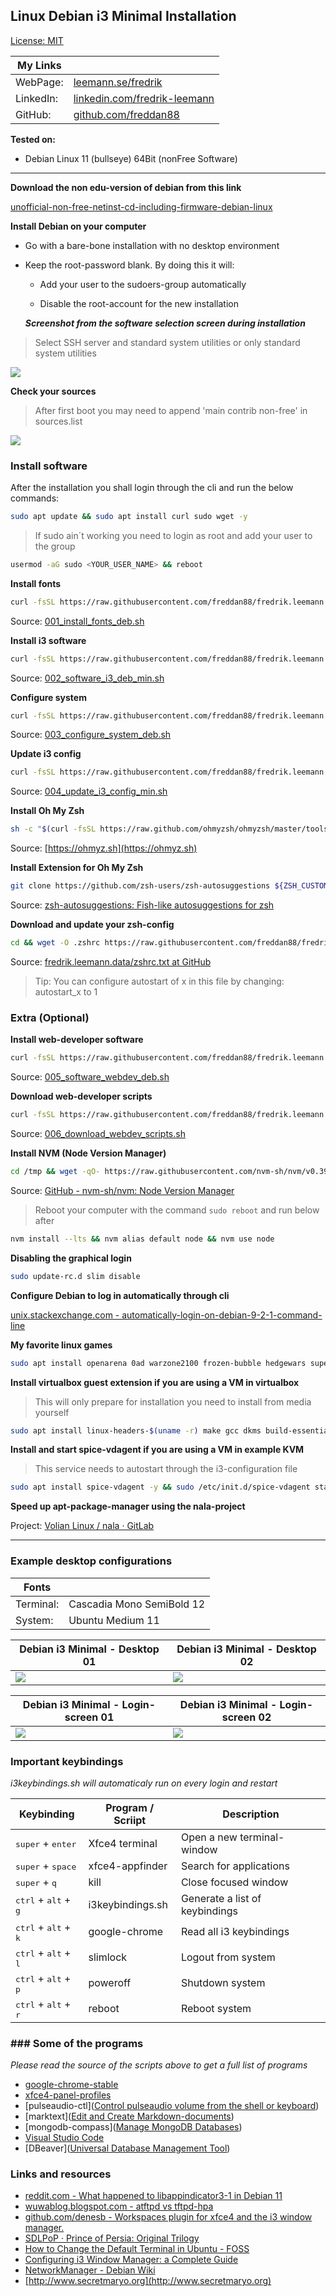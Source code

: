 ## Linux Debian i3 Minimal Installation

[License: MIT](https://choosealicense.com/licenses/mit)

| My Links  |                                                                                      |
| --------- | ------------------------------------------------------------------------------------ |
| WebPage:  | [leemann.se/fredrik](http://www.leemann.se/fredrik)                                  |
| LinkedIn: | [linkedin.com/fredrik-leemann](https://se.linkedin.com/in/fredrik-leemann-821b19110) |
| GitHub:   | [github.com/freddan88](https://github.com/freddan88)                                 |

**Tested on:**

- Debian Linux 11 (bullseye) 64Bit (nonFree Software)

---

**Download the non edu-version of debian from this link**

[unofficial-non-free-netinst-cd-including-firmware-debian-linux](https://cdimage.debian.org/cdimage/unofficial/non-free/cd-including-firmware/current/amd64/iso-cd/)

**Install Debian on your computer**

- Go with a bare-bone installation with no desktop environment

- Keep the root-password blank. By doing this it will:

  - Add your user to the sudoers-group automatically

  - Disable the root-account for the new installation

  **_Screenshot from the software selection screen during installation_**

> Select SSH server and standard system utilities or only standard system utilities

![](images/i3-debian-minimal-software-selection-screen.png)

**Check your sources**

> After first boot you may need to append 'main contrib non-free' in sources.list

![](images/i3-debian-minimal-apt-sources.png)

### Install software

After the installation you shall login through the cli and run the below commands:

```bash
sudo apt update && sudo apt install curl sudo wget -y
```

> If sudo ain´t working you need to login as root and add your user to the group

```bash
usermod -aG sudo <YOUR_USER_NAME> && reboot
```

**Install fonts**

```bash
curl -fsSL https://raw.githubusercontent.com/freddan88/fredrik.leemann.data/main/linux/scripts/i3-debian-minimal-install/001_install_fonts_deb.sh | sudo sh
```

Source: [001_install_fonts_deb.sh](https://github.com/freddan88/fredrik.leemann.data/blob/main/linux/scripts/i3-debian-minimal-install/001_install_fonts_deb.sh)

**Install i3 software**

```bash
curl -fsSL https://raw.githubusercontent.com/freddan88/fredrik.leemann.data/main/linux/scripts/i3-debian-minimal-install/002_software_i3_deb_min.sh | sudo sh
```

Source: [002_software_i3_deb_min.sh](https://github.com/freddan88/fredrik.leemann.data/blob/main/linux/scripts/i3-debian-minimal-install/002_software_i3_deb_min.sh)

**Configure system**

```bash
curl -fsSL https://raw.githubusercontent.com/freddan88/fredrik.leemann.data/main/linux/scripts/i3-debian-minimal-install/003_configure_system_deb.sh | sudo sh
```

Source: [003_configure_system_deb.sh](https://github.com/freddan88/fredrik.leemann.data/blob/main/linux/scripts/i3-debian-minimal-install/003_configure_system_deb.sh)

**Update i3 config**

```bash
curl -fsSL https://raw.githubusercontent.com/freddan88/fredrik.leemann.data/main/linux/scripts/i3-debian-minimal-install/004_update_i3_config_min.sh | sh
```

Source: [004_update_i3_config_min.sh](https://github.com/freddan88/fredrik.leemann.data/blob/main/linux/scripts/i3-debian-minimal-install/004_update_i3_config_min.sh)

**Install Oh My Zsh**

```bash
sh -c "$(curl -fsSL https://raw.github.com/ohmyzsh/ohmyzsh/master/tools/install.sh)"
```

Source: [https://ohmyz.sh](https://ohmyz.sh)

**Install Extension for Oh My Zsh**

```bash
git clone https://github.com/zsh-users/zsh-autosuggestions ${ZSH_CUSTOM:-~/.oh-my-zsh/custom}/plugins/zsh-autosuggestions
```

Source: [zsh-autosuggestions: Fish-like autosuggestions for zsh](https://github.com/zsh-users/zsh-autosuggestions)

**Download and update your zsh-config**

```bash
cd && wget -O .zshrc https://raw.githubusercontent.com/freddan88/fredrik.leemann.data/main/linux/configurations/shells/zshrc
```

Source: [fredrik.leemann.data/zshrc.txt at GitHub](https://github.com/freddan88/fredrik.leemann.data/blob/main/linux/configurations/shells/zshrc.txt)

> Tip: You can configure autostart of x in this file by changing: autostart_x to 1

### Extra (Optional)

**Install web-developer software**

```bash
curl -fsSL https://raw.githubusercontent.com/freddan88/fredrik.leemann.data/main/linux/scripts/i3-debian-minimal-install/005_software_webdev_deb.sh | sudo sh
```

Source: [005_software_webdev_deb.sh](https://github.com/freddan88/fredrik.leemann.data/blob/main/linux/scripts/i3-debian-minimal-install/005_software_webdev_deb.sh)

**Download web-developer scripts**

```bash
curl -fsSL https://raw.githubusercontent.com/freddan88/fredrik.leemann.data/main/linux/scripts/i3-debian-minimal-install/006_download_webdev_scripts.sh | sudo sh
```

Source: [006_download_webdev_scripts.sh](https://github.com/freddan88/fredrik.leemann.data/blob/main/linux/scripts/i3-debian-minimal-install/006_download_webdev_scripts.sh)

**Install NVM (Node Version Manager)**

```bash
cd /tmp && wget -qO- https://raw.githubusercontent.com/nvm-sh/nvm/v0.39.1/install.sh | bash
```

Source: [GitHub - nvm-sh/nvm: Node Version Manager](https://github.com/nvm-sh/nvm)

> Reboot your computer with the command `sudo reboot` and run below after

```bash
nvm install --lts && nvm alias default node && nvm use node
```

**Disabling the graphical login**

```bash
sudo update-rc.d slim disable
```

**Configure Debian to log in automatically through cli**

[unix.stackexchange.com - automatically-login-on-debian-9-2-1-command-line](https://unix.stackexchange.com/questions/401759/automatically-login-on-debian-9-2-1-command-line)

**My favorite linux games**

```bash
sudo apt install openarena 0ad warzone2100 frozen-bubble hedgewars supertux supertuxkart quadrapassel xmoto pinball pinball-table-gnu pinball-table-hurd gnome-nibbles teeworlds -y
```

**Install virtualbox guest extension if you are using a VM in virtualbox**

> This will only prepare for installation you need to install from media yourself

```bash
sudo apt install linux-headers-$(uname -r) make gcc dkms build-essential -y
```

**Install and start spice-vdagent if you are using a VM in example KVM**

> This service needs to autostart through the i3-configuration file

```bash
sudo apt install spice-vdagent -y && sudo /etc/init.d/spice-vdagent start
```

**Speed up apt-package-manager using the nala-project**

Project: [Volian Linux / nala · GitLab](https://gitlab.com/volian/nala)

---

### Example desktop configurations

| Fonts     |                           |
| --------- | ------------------------- |
| Terminal: | Cascadia Mono SemiBold 12 |
| System:   | Ubuntu Medium 11          |

| Debian i3 Minimal - Desktop 01                       | Debian i3 Minimal - Desktop 02                       |
| ---------------------------------------------------- | ---------------------------------------------------- |
| ![](images/i3-debian-minimal-desktop-example-01.png) | ![](images/i3-debian-minimal-desktop-example-02.png) |

| Debian i3 Minimal - Login-screen 01               | Debian i3 Minimal - Login-screen 02         |
| ------------------------------------------------- | ------------------------------------------- |
| ![](images/i3-debian-minimal-graphical-login.png) | ![](images/i3-debian-minimal-cli-login.png) |

### Important keybindings

_i3keybindings.sh will automaticaly run on every login and restart_

| Keybinding                                      | Program / Scriipt | Description                    |
| ----------------------------------------------- | ----------------- | ------------------------------ |
| <kbd>super</kbd> + <kbd>enter</kbd>             | Xfce4 terminal    | Open a new terminal-window     |
| <kbd>super</kbd> + <kbd>space</kbd>             | xfce4-appfinder   | Search for applications        |
| <kbd>super</kbd> + <kbd>q</kbd>                 | kill              | Close focused window           |
| <kbd>ctrl</kbd> + <kbd>alt</kbd> + <kbd>g</kbd> | i3keybindings.sh  | Generate a list of keybindings |
| <kbd>ctrl</kbd> + <kbd>alt</kbd> + <kbd>k</kbd> | google-chrome     | Read all i3 keybindings        |
| <kbd>ctrl</kbd> + <kbd>alt</kbd> + <kbd>l</kbd> | slimlock          | Logout from system             |
| <kbd>ctrl</kbd> + <kbd>alt</kbd> + <kbd>p</kbd> | poweroff          | Shutdown system                |
| <kbd>ctrl</kbd> + <kbd>alt</kbd> + <kbd>r</kbd> | reboot            | Reboot system                  |

### ### Some of the programs

_Please read the source of the scripts above to get a full list of programs_

- [google-chrome-stable](https://dl.google.com/linux/direct/google-chrome-stable_current_amd64.deb)
- [xfce4-panel-profiles](http://mirrors.kernel.org/ubuntu/pool/universe/x/xfce4-panel-profiles/xfce4-panel-profiles_1.0.13-0ubuntu2_all.deb)
- [pulseaudio-ctl]([Control pulseaudio volume from the shell or keyboard](https://github.com/graysky2/pulseaudio-ctl))
- [marktext]([Edit and Create Markdown-documents](https://github.com/marktext/marktext))
- [mongodb-compass]([Manage MongoDB Databases](https://www.mongodb.com/try/download/compass))
- [Visual Studio Code](https://code.visualstudio.com/)
- [DBeaver]([Universal Database Management Tool](https://dbeaver.io/download/))

### Links and resources

- [reddit.com - What happened to libappindicator3-1 in Debian 11](https://www.reddit.com/r/debian/comments/pn1oia/what_happened_to_libappindicator31_in_debian_11)
- [wuwablog.blogspot.com - atftpd vs tftpd-hpa](http://wuwablog.blogspot.com/2018/07/atftpd-vs-tftpd-hpa.html)
- [github.com/denesb - Workspaces plugin for xfce4 and the i3 window manager.](https://github.com/denesb/xfce4-i3-workspaces-plugin)
- [SDLPoP · Prince of Persia: Original Trilogy](https://www.popot.org/get_the_games.php?game=SDLPoP)
- [How to Change the Default Terminal in Ubuntu - FOSS](https://itsfoss.com/change-default-terminal-ubuntu)
- [Configuring i3 Window Manager: a Complete Guide](https://thevaluable.dev/i3-config-mouseless)
- [NetworkManager - Debian Wiki](https://wiki.debian.org/NetworkManager)
- [http://www.secretmaryo.org](http://www.secretmaryo.org)
